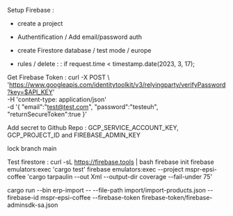 
Setup Firebase : 
- create a project
- Authentification / Add email/password auth

- create Firestore database / test mode / europe
- rules / delete : 
    : if
  request.time < timestamp.date(2023, 3, 17);
    
Get Firebase Token : 
curl -X POST \  'https://www.googleapis.com/identitytoolkit/v3/relyingparty/verifyPassword?key=$API_KEY' \
  -H 'content-type: application/json' \
  -d '{ "email":"test@test.com", "password":"testeuh", "returnSecureToken":true }'

Add secret to Github Repo : 
GCP_SERVICE_ACCOUNT_KEY, GCP_PROJECT_ID and FIREBASE_ADMIN_KEY

lock branch main


Test firestore : 
curl -sL https://firebase.tools | bash
firebase init
firebase emulators:exec 'cargo test'
firebase emulators:exec --project mspr-epsi-coffee 'cargo tarpaulin --out Xml --output-dir coverage --fail-under 75'


cargo run --bin erp-import -- --file-path import/import-products.json --firebase-id mspr-epsi-coffee --firebase-token firebase-token/firebase-adminsdk-sa.json








